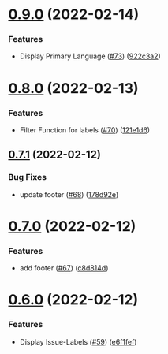 # [0.9.0](https://github.com/EddieHubCommunity/good-first-issue-finder/compare/v0.8.0...v0.9.0) (2022-02-14)


### Features

* Display Primary Language ([#73](https://github.com/EddieHubCommunity/good-first-issue-finder/issues/73)) ([922c3a2](https://github.com/EddieHubCommunity/good-first-issue-finder/commit/922c3a2ea2f8f5c585026f63941ddb2485db945b))



# [0.8.0](https://github.com/EddieHubCommunity/good-first-issue-finder/compare/v0.7.1...v0.8.0) (2022-02-13)


### Features

* Filter Function for labels ([#70](https://github.com/EddieHubCommunity/good-first-issue-finder/issues/70)) ([121e1d6](https://github.com/EddieHubCommunity/good-first-issue-finder/commit/121e1d68d2944c895c185df5779044fca9494db8))



## [0.7.1](https://github.com/EddieHubCommunity/good-first-issue-finder/compare/v0.7.0...v0.7.1) (2022-02-12)


### Bug Fixes

* update footer ([#68](https://github.com/EddieHubCommunity/good-first-issue-finder/issues/68)) ([178d92e](https://github.com/EddieHubCommunity/good-first-issue-finder/commit/178d92e01067169ed0f303fab59b4298741d43a1))



# [0.7.0](https://github.com/EddieHubCommunity/good-first-issue-finder/compare/v0.6.0...v0.7.0) (2022-02-12)


### Features

* add footer ([#67](https://github.com/EddieHubCommunity/good-first-issue-finder/issues/67)) ([c8d814d](https://github.com/EddieHubCommunity/good-first-issue-finder/commit/c8d814d6f067e63c2b33cb23fe80cddf3ca13928))



# [0.6.0](https://github.com/EddieHubCommunity/good-first-issue-finder/compare/v0.5.0...v0.6.0) (2022-02-12)


### Features

* Display Issue-Labels ([#59](https://github.com/EddieHubCommunity/good-first-issue-finder/issues/59)) ([e6f1fef](https://github.com/EddieHubCommunity/good-first-issue-finder/commit/e6f1fef8f9d48d6f830b4ca079250c741e373692))



